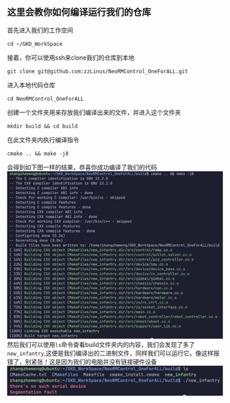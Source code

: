 ## 这里会教你如何编译运行我们的仓库
首先进入我们的工作空间
```
cd ~/GKD_WorkSpace
```
接着，你可以使用ssh来clone我们的仓库到本地
```
git clone git@github.com:zzLinus/NeoRMControl_OneForALL.git
```
进入本地代码仓库
```
cd NeoRMControl_OneForALL
```
创建一个文件夹用来存放我们编译出来的文件，并进入这个文件夹
```
mkdir build && cd build
```
在此文件夹内执行编译指令
```
cmake .. && make -j8
```
会得到如下图一样的结果，恭喜你成功编译了我们的代码
![cmake](../Images/cmake.png)
然后我们可以使用`ls`命令查看build文件夹内的内容，我们会发现了多了`new_infantry`,这便是我们编译出的二进制文件，同样我们可以运行它。像这样报错了，别紧张！这是因为我们的电脑并没有链接硬件设备
![runnewinfantry](../Images/runnewinfantry.png)


